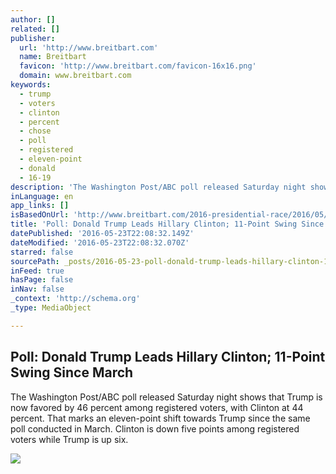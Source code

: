 ```yaml
---
author: []
related: []
publisher:
  url: 'http://www.breitbart.com'
  name: Breitbart
  favicon: 'http://www.breitbart.com/favicon-16x16.png'
  domain: www.breitbart.com
keywords:
  - trump
  - voters
  - clinton
  - percent
  - chose
  - poll
  - registered
  - eleven-point
  - donald
  - 16-19
description: 'The Washington Post/ABC poll released Saturday night shows that Trump is now favored by 46 percent among registered voters, with Clinton at 44 percent. That marks an eleven-point shift towards Trump since the same poll conducted in March. Clinton is down five points among registered voters while Trump is up six.'
inLanguage: en
app_links: []
isBasedOnUrl: 'http://www.breitbart.com/2016-presidential-race/2016/05/22/donald-trump-leads-hillary-clinton-11-point-swing-since-march/'
title: 'Poll: Donald Trump Leads Hillary Clinton; 11-Point Swing Since March'
datePublished: '2016-05-23T22:08:32.149Z'
dateModified: '2016-05-23T22:08:32.070Z'
starred: false
sourcePath: _posts/2016-05-23-poll-donald-trump-leads-hillary-clinton-11-point-swing-sin.md
inFeed: true
hasPage: false
inNav: false
_context: 'http://schema.org'
_type: MediaObject

---
```

<article style=""><h1>Poll: Donald Trump Leads Hillary Clinton; 11-Point Swing Since March</h1><p>The Washington Post/ABC poll released Saturday night shows that Trump is now favored by 46 percent among registered voters, with Clinton at 44 percent. That marks an eleven-point shift towards Trump since the same poll conducted in March. Clinton is down five points among registered voters while Trump is up six.</p><img src="http://media.breitbart.com/media/2016/04/wi/afp_ba519c95fb3272ee1386ce8cd31d48043c53a123-640x427.jpg" /></article>